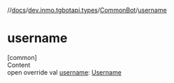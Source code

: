 //[docs](../../../index.md)/[dev.inmo.tgbotapi.types](../index.md)/[CommonBot](index.md)/[username](username.md)



# username  
[common]  
Content  
open override val [username](username.md): [Username](../-username/index.md)  



